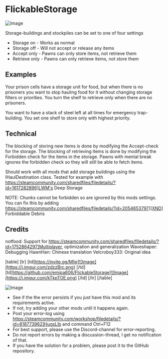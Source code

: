 # FlickableStorage

![Image](https://i.imgur.com/WAEzk68.png)


Storage-buildings and stockpiles can be set to one of four settings



-  Storage on - Works as normal
-  Storage off - Will not accept or release any items
-  Accept only - Pawns can only store items, not retrieve them
-  Retrieve only - Pawns can only retrieve items, not store them



## Examples

Your prison cells have a storage unit for food, but when there is no prisoners you want to stop hauling food for it without changing storage filters or priorities. You turn the shelf to retrieve only when there are no prisoners.

You want to have a stack of steel left at all times for emergency trap-building. You set one shelf to store only with highest priority. 

## Technical

The blocking of storing new items is done by modifying the Accept-check for the storage.
The blocking of retrieving items is done by modifying the Forbidden check for the items in the storage. Pawns with mental break ignores the forbidden check so they will still be able to fetch items.

Should work with all mods that add storage buildings using the IHaulDestination class. Tested for example with https://steamcommunity.com/sharedfiles/filedetails/?id=1617282896]LWM's Deep Storage

NOTE: Chunks cannot be forbidden so are ignored by this mods settings. You can fix this by adding  https://steamcommunity.com/sharedfiles/filedetails/?id=2054653797][XND] Forbiddable Debris

## Credits

notfood: Support for https://steamcommunity.com/sharedfiles/filedetails/?id=1752864297]Multiplayer, optimization and generalization
Waveshaper: Debugging
HawnHan: Chinese translation
Velcroboy333: Original idea

[table]
    [tr]
        [td]https://invite.gg/Mlie]![Image](https://i.imgur.com/zdzzBrc.png)
[/td]
        [td]https://github.com/emipa606/FlickableStorage]![Image](https://i.imgur.com/kTkpTOE.png)
[/td]
    [/tr]
[/table]
	
![Image](https://i.imgur.com/Rs6T6cr.png)



-  See if the the error persists if you just have this mod and its requirements active.
-  If not, try adding your other mods until it happens again.
-  Post your error-log using https://steamcommunity.com/workshop/filedetails/?id=818773962]HugsLib and command Ctrl+F12
-  For best support, please use the Discord-channel for error-reporting.
-  Do not report errors by making a discussion-thread, I get no notification of that.
-  If you have the solution for a problem, please post it to the GitHub repository.



